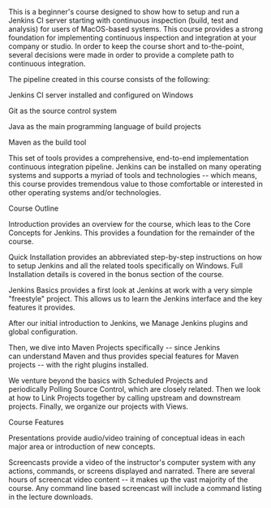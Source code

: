 This is a beginner's course designed to show how to setup and run a Jenkins CI server starting with continuous inspection (build, test and analysis) for users of MacOS-based systems. This course provides a strong foundation for implementing continuous inspection and integration at your company or studio. In order to keep the course short and to-the-point, several decisions were made in order to provide a complete path to continuous integration.

The pipeline created in this course consists of the following:

Jenkins CI server installed and configured on Windows

Git as the source control system

Java as the main programming language of build projects

Maven as the build tool

This set of tools provides a comprehensive, end-to-end implementation continuous integration pipeline. Jenkins can be installed on many operating systems and supports a myriad of tools and technologies -- which means, this course provides tremendous value to those comfortable or interested in other operating systems and/or technologies.

Course Outline

Introduction provides an overview for the course, which leas to the Core Concepts for Jenkins. This provides a foundation for the remainder of the course.

Quick Installation provides an abbreviated step-by-step instructions on how to setup Jenkins and all the related tools specifically on Windows. Full Installation details is covered in the bonus section of the course.

Jenkins Basics provides a first look at Jenkins at work with a very simple "freestyle" project. This allows us to learn the Jenkins interface and the key features it provides.

After our initial introduction to Jenkins, we Manage Jenkins plugins and global configuration.

Then, we dive into Maven Projects specifically -- since Jenkins can understand Maven and thus provides special features for Maven projects -- with the right plugins installed.

We venture beyond the basics with Scheduled Projects and periodically Polling Source Control, which are closely related. Then we look at how to Link Projects together by calling upstream and downstream projects. Finally, we organize our projects with Views.

Course Features

Presentations provide audio/video training of conceptual ideas in each major area or introduction of new concepts.

Screencasts provide a video of the instructor's computer system with any actions, commands, or screens displayed and narrated. There are several hours of screencat video content -- it makes up the vast majority of the course. Any command line based screencast will include a command listing in the lecture downloads.
